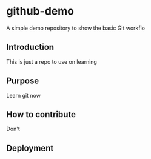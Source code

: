 # github-demo
A simple demo repository to show the basic Git workflo

## Introduction
This is just a repo to use on learning

## Purpose
Learn git now

## How to contribute
Don't

## Deployment
